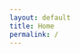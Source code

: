 ```yaml
---
layout: default
title: Home
permalink: /
---
```


<div class="hero-photo">
	 <a href="" class="typewrite intro-text" data-period="500" data-type='["Data scientist",
	 																		"Grad student",
	 																		"Ice cream connoisseur",
	 																		"Strategy consultant",
	 																		"Education policy nerd",
	 																		"Relentless optimist ✌️"]'>
    	<span class="wrap"></span>
  	</a>
</div>